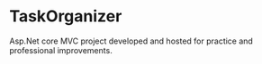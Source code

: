 # TaskOrganizer
Asp.Net core MVC project developed and hosted for practice and professional improvements.
